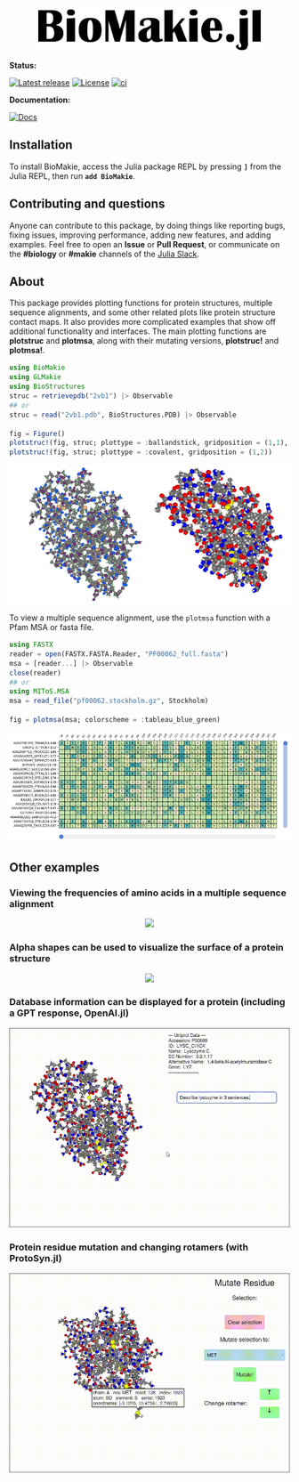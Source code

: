 <p align="center"><img src="docs/src/assets/biomakiename1.png" width="400" height="79"></p>

**Status:**

[![Latest release](https://img.shields.io/github/release/BioJulia/BioMakie.jl.svg)](https://github.com/BioJulia/BioMakie.jl/releases/latest)
[![License](https://img.shields.io/badge/license-MIT-green.svg)](https://github.com/BioJulia/BioMakie.jl/blob/master/LICENSE.md)
[![ci](https://github.com/BioJulia/BioMakie.jl/actions/workflows/ci.yml/badge.svg?branch=master)](https://github.com/BioJulia/BioMakie.jl/actions/workflows/ci.yml)

**Documentation:**

[![Docs](https://img.shields.io/badge/docs-dev-blue.svg?label=documentation)](https://BioJulia.github.io/BioMakie.jl/dev)

<!-- [![codecov.io](http://codecov.io/github/BioJulia/BioMakie.jl/coverage.svg?branch=master)](http://codecov.io/github/BioJulia/BioMakie.jl?branch=master) -->

## Installation

To install BioMakie, access the Julia package REPL by
pressing **`]`** from the Julia REPL, then run **`add BioMakie`**.

## Contributing and questions

Anyone can contribute to this package, by doing things like reporting bugs, fixing issues,
improving performance, adding new features, and adding examples. Feel free to open an **Issue** or **Pull Request**,
or communicate on the **#biology** or **#makie** channels of the [Julia Slack](https://join.slack.com/t/julialang/shared_invite/zt-1ab2rnvlw-mfODD9DJC_apVEULyKXDrA).

## About

This package provides plotting functions for protein structures, multiple sequence alignments, and some other related plots like protein structure contact maps. 
It also provides more complicated examples that show off additional functionality and interfaces. 
The main plotting functions are **plotstruc** and **plotmsa**, along with their mutating versions, **plotstruc!** and **plotmsa!**.

```julia
using BioMakie
using GLMakie
using BioStructures
struc = retrievepdb("2vb1") |> Observable
## or
struc = read("2vb1.pdb", BioStructures.PDB) |> Observable

fig = Figure()
plotstruc!(fig, struc; plottype = :ballandstick, gridposition = (1,1), atomcolors = aquacolors)
plotstruc!(fig, struc; plottype = :covalent, gridposition = (1,2))
```
<p align="center"><img src="docs/src/assets/2vb1crop.png"></p>

To view a multiple sequence alignment, use the `plotmsa` function with a Pfam MSA or fasta file.

```julia
using FASTX
reader = open(FASTX.FASTA.Reader, "PF00062_full.fasta")
msa = [reader...] |> Observable
close(reader)
## or 
using MIToS.MSA
msa = read_file("pf00062.stockholm.gz", Stockholm)

fig = plotmsa(msa; colorscheme = :tableau_blue_green)
```
<p align="center"><img src="docs/src/assets/msa.png"></p>

## Other examples

### Viewing the frequencies of amino acids in a multiple sequence alignment

<p align="center"><img src="docs/src/assets/msaselection.gif"></p>

### Alpha shapes can be used to visualize the surface of a protein structure

<p align="center"><img src="docs/src/assets/fullalphamesh.gif"></p>

### Database information can be displayed for a protein (including a GPT response, OpenAI.jl)

<p align="center"><img src="docs/src/assets/dbinfo.gif"></p>

### Protein residue mutation and changing rotamers (with ProtoSyn.jl) 

<p align="center"><img src="docs/src/assets/mutation.gif"></p>
